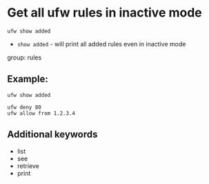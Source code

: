 # Get all ufw rules in inactive mode

```ufw
ufw show added
```

- `show added` - will print all added rules even in inactive mode

group: rules

## Example: 
```ufw
ufw show added
```
```
ufw deny 80
ufw allow from 1.2.3.4
```

## Additional keywords
- list
- see
- retrieve
- print
